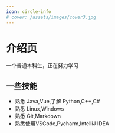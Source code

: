 ```yaml
---
icon: circle-info
# cover: /assets/images/cover3.jpg
---
```


# 介绍页

一个普通本科生，正在努力学习

## 一些技能

- 熟悉 Java,Vue,了解 Python,C++,C#
- 熟悉 Linux,Windows
- 熟悉 Git,Markdown
- 熟悉使用VSCode,Pycharm,IntelliJ IDEA
